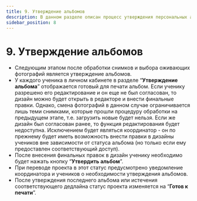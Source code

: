 ```yaml
---
title: 9. Утверждение альбомов
description: В данном разделе описан процесс утверждения персональных альбомов учениками
sidebar_position: 8
---
```


# 9. Утверждение альбомов
* Следующим этапом после обработки снимков и выбора оживающих фотографий является утверждение альбомов.
* У каждого ученика в личном кабинете в разделе “__Утверждение альбома__” отображается готовый для печати альбом. Если ученику разрешено его редактирование и он еще не был согласован, то дизайн можно будет открыть в редакторе и внести финальные правки. Однако, смена фотографий в данном случае ограничивается лишь теми снимками, которые прошли процедуру обработки на предыдущем этапе, т.е. загрузить новые будет нельзя. Если же дизайн был согласован ранее, то функция редактирования будет недоступна. Исключением будет являться координатор - он по прежнему будет иметь возможность внести правки в дизайны учеников вне зависимости от статуса альбома (но только если ему предоставлен соответствующий доступ).
* После внесения финальных правок в дизайн ученику необходимо будет нажать кнопку “__Утвердить альбом__”. 
* При переводе проекта в этот статус предусмотрено уведомление координатора и учеников о необходимости утверждения альбомов.
* После утверждения последнего альбома или истечения соответствующего дедлайна статус проекта изменяется на “__Готов к печати__”.
